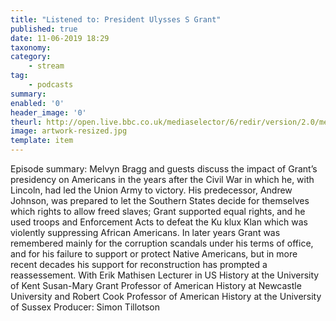 ```yaml
---
title: "Listened to: President Ulysses S Grant"
published: true
date: 11-06-2019 18:29
taxonomy:
category:
	- stream
tag:
	- podcasts
summary:
enabled: '0'
header_image: '0'
theurl: http://open.live.bbc.co.uk/mediaselector/6/redir/version/2.0/mediaset/audio-nondrm-download/proto/http/vpid/p07br3jk.mp3
image: artwork-resized.jpg
template: item
---
```

 
Episode summary: Melvyn Bragg and guests discuss the impact of Grant’s presidency on Americans in the years after the Civil War in which he, with Lincoln, had led the Union Army to victory. His predecessor, Andrew Johnson, was prepared to let the Southern States decide for themselves which rights to allow freed slaves; Grant supported equal rights, and he used troops and Enforcement Acts to defeat the Ku klux Klan which was violently suppressing African Americans. In later years Grant was remembered mainly for the corruption scandals under his terms of office, and for his failure to support or protect Native Americans, but in more recent decades his support for reconstruction has prompted a reassessement. With Erik Mathisen Lecturer in US History at the University of Kent Susan-Mary Grant Professor of American History at Newcastle University and Robert Cook Professor of American History at the University of Sussex Producer: Simon Tillotson
